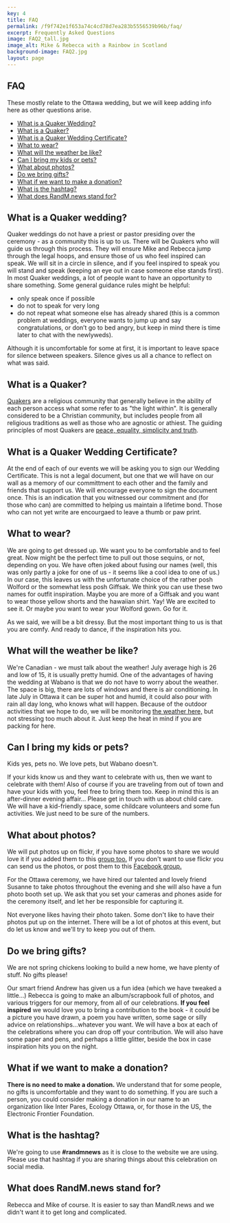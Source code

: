 ```yaml
---
key: 4
title: FAQ
permalink: /f9f742e1f653a74c4cd78d7ea283b5556539b96b/faq/
excerpt: Frequently Asked Questions
image: FAQ2_tall.jpg
image_alt: Mike & Rebecca with a Rainbow in Scotland
background-image: FAQ2.jpg
layout: page
---
```



## FAQ

These mostly relate to the Ottawa wedding, but we will keep adding info here as other questions arise.

- [What is a Quaker Wedding?](#what-is-a-quaker-wedding)
- [What is a Quaker?](#what-is-a-quaker)
- [What is a Quaker Wedding Certificate?](#what-is-a-quaker-wedding-certificate)
- [What to wear?](#what-to-wear)
- [What will the weather be like?](what-will-the-weather-be-like)
- [Can I bring my kids or pets?](#can-i-bring-my-kids-or-pets)
- [What about photos?](#what-about-photos)
- [Do we bring gifts?](#do-we-bring-gifts)
- [What if we want to make a donation?](#what-if-we-want-to-make-a-donation)
- [What is the hashtag?](#what-is-the-hashtag)
- [What does RandM.news stand for?](#what-does-randmnews-stand-for)




## What is a Quaker wedding?

Quaker weddings do not have a priest or pastor presiding over the ceremony - as a community this is up to us. There will be Quakers who will guide us through this process. They will ensure Mike and Rebecca jump through the legal hoops, and ensure those of us who feel inspired can speak. We will sit in a circle in silence, and if you feel inspired to speak you will stand and speak (keeping an eye out in case someone else stands first). In most Quaker weddings, a lot of people want to have an opportunity to share something. Some general guidance rules might be helpful:
-	only speak once if possible
-	do not to speak for very long
-	do not repeat what someone else has already shared (this is a common problem at weddings, everyone wants to jump up and say congratulations, or don’t go to bed angry, but keep in mind there is time later to chat with the newlyweds).

Although it is uncomfortable for some at first, it is important to leave space for silence between speakers. Silence gives us all a chance to reflect on what was said.
 

## What is a Quaker?

[Quakers](http://quaker.ca/who-we-are/beliefs/) are a religious community that generally believe in the ability of each person access what some refer to as "the light within". It is generally considered to be a Christian community, but includes people from all religious traditions as well as those who are agnostic or athiest. The guiding principles of most Quakers are [peace, equality, simplicity and truth](https://www.quaker.org.uk/about-quakers/our-values). 

## What is a Quaker Wedding Certificate?

At the end of each of our events we will be asking you to sign our Wedding Certificate. This is not a legal document, but one that we will have on our wall as a memory of our committment to each other and the family and friends that support us. We will encourage everyone to sign the document once. This is an indication that you witnessed our commitment and (for those who can) are committed to helping us maintain a lifetime bond. Those who can not yet write are encourgaed to leave a thumb or paw print.

## What to wear?

We are going to get dressed up. We want you to be comfortable and to feel great. Now might be the perfect time to pull out those sequins, or not, depending on you. We have often joked about fusing our names (well, this was only partly a joke for one of us - it seems like a cool idea to one of us.) In our case, this leaves us with the unfortunate choice of the rather posh Wolford or the somewhat less posh Giffsak. We think you can use these two names for outfit inspiration. Maybe you are more of a Giffsak and you want to wear those yellow shorts and the hawaiian shirt. Yay! We are excited to see it. Or maybe you want to wear your Wolford gown. Go for it.

As we said, we will be a bit dressy. But the most important thing to us is that you are comfy. And ready to dance, if the inspiration hits you.

## What will the weather be like?

We're Canadian - we must talk about the weather! July average high is 26 and low of 15, it is usually pretty humid. One of the advantages of having the wedding at Wabano is that we do not have to worry about the weather. The space is big, there are lots of windows and there is air conditioning. In late July in Ottawa it can be super hot and humid, it could also pour with rain all day long, who knows what will happen. Because of the outdoor activities that we hope to do, we will be monitoring [the weather here,](https://weather.gc.ca/city/pages/on-118_metric_e.html) but not stressing too much about it. Just keep the heat in mind if you are packing for here.

## Can I bring my kids or pets?

Kids yes, pets no. We love pets, but Wabano doesn't. 

If your kids know us and they want to celebrate with us, then we want to celebrate with them! Also of course if you are traveling from out of town and have your kids with you, feel free to bring them too. Keep in mind this is an after-dinner evening affair... Please get in touch with us about child care.  We will have a kid-friendly space, some childcare volunteers and some fun activities. We just need to be sure of the numbers.

## What about photos?

We will put photos up on flickr, if you have some photos to share we would love it if you added them to this [group too.](https://www.flickr.com/groups/randmnews/) If you don't want to use flickr you can send us the photos, or post them to this [Facebook group.](https://www.facebook.com/openconcept/media_set?set=a.10151068696649959.508164958&type=3&uploaded=1)

For the Ottawa ceremony, we have hired our talented and lovely friend Susanne to take photos throughout the evening and she will also have a fun photo booth set up. We ask that you set your cameras and phones aside for the ceremony itself, and let her be responsible for capturing it.

Not everyone likes having their photo taken. Some don't like to have their photos put up on the internet. There will be a lot of photos at this event, but do let us know and we'll try to keep you out of them.

## Do we bring gifts?

We are not spring chickens looking to build a new home, we have plenty of stuff. No gifts please! 

Our smart friend Andrew has given us a fun idea (which we have tweaked a little...) Rebecca is going to make an album/scrapbook full of photos, and various triggers for our memory, from all of our celebrations. **If you feel inspired** we would love you to bring a contribution to the book - it could be a picture you have drawn, a poem you have written, some sage or silly advice on relationships...whatever you want. We will have a box at each of the celebrations where you can drop off your contribution. We will also have some paper and pens, and perhaps a little glitter, beside the box in case inspiration hits you on the night.

## What if we want to make a donation?

**There is no need to make a donation.**  We understand that for some people, no gifts is uncomfortable and they want to do something.  If you are such a person, you could consider making a donation in our name to an organization like Inter Pares, Ecology Ottawa, or, for those in the US, the Electronic Frontier Foundation.

## What is the hashtag?

We're going to use **#randmnews** as it is close to the website we are using.  Please use that hashtag if you are sharing things about this celebration on social media.

## What does RandM.news stand for?

Rebecca and Mike of course. It is easier to say than MandR.news and we didn't want it to get long and complicated.

 

